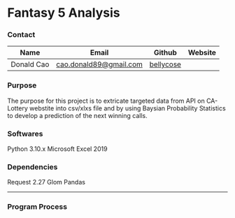 # Fantasy 5 Analysis
### Contact
|Name|Email|Github|Website|
|----|-----|------|-------|
Donald Cao|cao.donald89@gmail.com|[bellycose](https://github.com/bellycose "github")|

### Purpose
The purpose for this project is to extricate targeted data from API on CA-Lottery webstite into csv/xlxs file and by using Baysian Probability Statistics to develop a prediction of the next winning calls.

### Softwares
Python 3.10.x
Microsoft Excel 2019

### Dependencies
Request 2.27
Glom
Pandas

---
### Program Process
